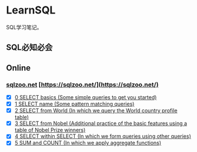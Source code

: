 # LearnSQL

SQL学习笔记。

## SQL必知必会

## Online

### [sqlzoo.net](sqlzoo) [https://sqlzoo.net/](https://sqlzoo.net/)

- [x] [0 SELECT basics (Some simple queries to get you started)](sqlzoo/0-SELECT-basics.md)
- [x] [1 SELECT name (Some pattern matching queries)](sqlzoo/1-SELECT-name.md)
- [x] [2 SELECT from World (In which we query the World country profile table)](sqlzoo/2-SELECT-from-World.md)
- [x] [3 SELECT from Nobel (Additional practice of the basic features using a table of Nobel Prize winners)](sqlzoo/3-SELECT-from-Nobel.md)
- [x] [4 SELECT within SELECT (In which we form queries using other queries)](sqlzoo/4-SELECT-within-SELECT.md)
- [x] [5 SUM and COUNT (In which we apply aggregate functions)](sqlzoo/5-SUM-and-COUNT.md)